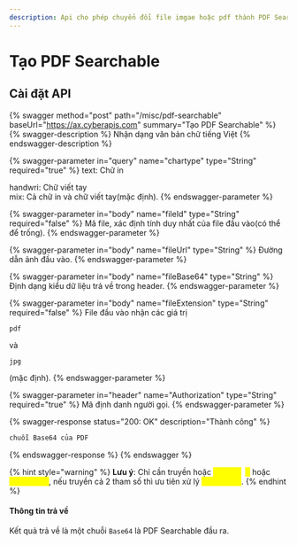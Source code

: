 ```yaml
---
description: Api cho phép chuyển đổi file imgae hoặc pdf thành PDF Searchable.
---
```


# Tạo PDF Searchable

## Cài đặt API

{% swagger method="post" path="/misc/pdf-searchable" baseUrl="https://ax.cyberapis.com" summary="Tạo PDF Searchable" %}
{% swagger-description %}
Nhận dạng văn bản chữ tiếng Việt
{% endswagger-description %}

{% swagger-parameter in="query" name="chartype" type="String" required="true" %}
text: Chữ in

handwri: Chữ viết tay \
mix: Cả chữ in và chữ viết tay(mặc định).
{% endswagger-parameter %}

{% swagger-parameter in="body" name="fileId" type="String" required="false" %}
Mã file, xác định tính duy nhất của file đầu vào(có thể để trống).
{% endswagger-parameter %}

{% swagger-parameter in="body" name="fileUrl" type="String" %}
Đường dẫn ảnh đầu vào.
{% endswagger-parameter %}

{% swagger-parameter in="body" name="fileBase64" type="String" %}
Định dạng kiểu dữ liệu trả về trong header.
{% endswagger-parameter %}

{% swagger-parameter in="body" name="fileExtension" type="String" required="false" %}
File đầu vào nhận các giá trị 

`pdf`

 và 

`jpg`

 (mặc định).
{% endswagger-parameter %}

{% swagger-parameter in="header" name="Authorization" type="String" required="true" %}
Mã định danh người gọi.
{% endswagger-parameter %}

{% swagger-response status="200: OK" description="Thành công" %}
```javascript
chuỗi Base64 của PDF 
```
{% endswagger-response %}
{% endswagger %}

{% hint style="warning" %}
**Lưu ý**: Chỉ cần truyền hoặc <mark style="color:yellow;background-color:yellow;">`fileUrl`</mark>` `<mark style="color:yellow;">``</mark> hoặc <mark style="color:yellow;background-color:yellow;">`fileBase64`</mark>, nếu truyền cả 2 tham số thì ưu tiên xử lý <mark style="color:yellow;background-color:yellow;">`fileBase64`</mark>.
{% endhint %}

#### Thông tin trả về

Kết quả trả về là một chuỗi `Base64` là PDF Searchable đầu ra.
